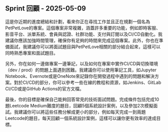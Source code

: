 ## Sprint 回顧 - 2025-05-09

這是你近期的進度總結和計劃，看來你正在尋找工作並且正在規劃一個名為PetPetLove的專案。這個專案非常複雜，涵蓋許多重要的功能，例如即時客服、影音平台、派單系統、會員與認證、社群功能、支付與訂閱以及CI/CD自動化。我建議你應該加強時間管理，確保你有足夠的時間來完成這個專案。此外，你也在準備面試，我建議你可以將面試題目與PetPetLove相關的部分結合起來，這樣可以同時熟悉專案和面試題目。

另外，你在如何一邊做專案一邊筆記，以及如何在專案中實作CI/CD與切換環境（dev / prod）的問題上面遇到困難。我建議你可以使用筆記工具，如Jupyter Notebook、Evernote或是OneNote來記錄你在開發過程中遇到的問題和解決方案。對於CI/CD的部分，你可以參考一些在線的教程和資源，如Jenkins、GitLab CI/CD或是GitHub Actions的官方文檔。

最後，你的目標是確保自己能夠回答常見的技術面試問題。完成條件包括完成10題Leetcode Medium難度的題目，回顧5個系統設計案例，以及參加2次模擬面試。我建議你可以將這些任務分解成更小的部分，例如每天完成一到兩題Leetcode的題目，每天回顧一個系統設計案例，這樣可以讓你更有效率的達成目標。

